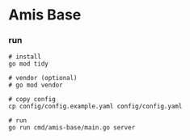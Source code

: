 # Amis Base

### run
```shell
# install
go mod tidy

# vendor (optional)
# go mod vendor

# copy config
cp config/config.example.yaml config/config.yaml

# run
go run cmd/amis-base/main.go server
```